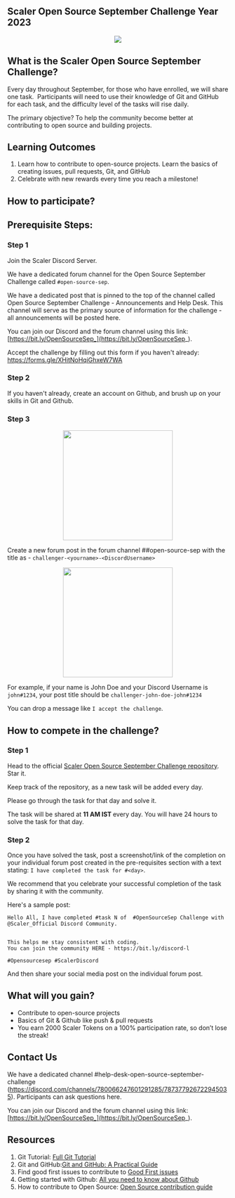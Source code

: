 ## Scaler Open Source September Challenge Year 2023

<a href="https://discord.com/invite/scaler">
  <p align="center">
    <img src="https://github-production-user-asset-6210df.s3.amazonaws.com/19529592/264914360-ed580c2a-d1df-438f-bcf8-b3582e12b7e9.jpg" />
  </p>
</a>

## What is the Scaler Open Source September Challenge?

Every day throughout September, for those who have enrolled, we will share one task. 
Participants will need to use their knowledge of Git and GitHub for each task, and the difficulty level of the tasks will rise daily.

The primary objective? To help the community become better at contributing to open source and building projects.

## Learning Outcomes
1. Learn how to contribute to open-source projects. Learn the basics of creating issues, pull requests, Git, and GitHub
2. Celebrate with new rewards every time you reach a milestone!

## How to participate?

## Prerequisite Steps: 

### Step 1

Join the Scaler Discord Server. 

We have a dedicated forum channel for the Open Source September Challenge called `#open-source-sep`.

We have a dedicated post that is pinned to the top of the channel called Open Source September Challenge - Announcements and Help Desk. This channel will serve as the primary source of information for the challenge - all announcements will be posted here. 

You can join our Discord and the forum channel using this link: [https://bit.ly/OpenSourceSep_](https://bit.ly/OpenSourceSep_).

Accept the challenge by filling out this form if you haven't already: [https://forms.gle/XHitNoHqiGhxeW7WA
](https://forms.gle/XHitNoHqiGhxeW7WA) 

### Step 2

If you haven't already, create an account on Github, and brush up on your skills in Git and Github. 

### Step 3



  <p align="center">
    <img src="https://github-production-user-asset-6210df.s3.amazonaws.com/19529592/264921732-43dc32eb-31ae-46b7-a9cd-9c681974bc71.png" height=250 width=250 />
  </p>


Create a new forum post in the forum channel ##open-source-sep with the title as - `challenger-<yourname>-<DiscordUsername>`



  <p align="center">
    <img src="https://github-production-user-asset-6210df.s3.amazonaws.com/19529592/264921756-73b399b6-357b-404e-9608-19a60ee5a7cf.png" height=250 width=250/>
  </p>


For example, if your name is John Doe and your Discord Username is `john#1234`, your post title should be `challenger-john-doe-john#1234`

You can drop a message like `I accept the challenge`. 


## How to compete in the challenge?

### Step 1

Head to the official [Scaler Open Source September Challenge repository](https://github.com/scaleracademy/scaler-open-source-september-challenge). Star it. 

Keep track of the repository, as a new task will be added every day. 

Please go through the task for that day and solve it. 

The task will be shared at  <b>11 AM IST </b> every day. You will have 24 hours to solve the task for that day. 


### Step 2

Once you have solved the task, post a screenshot/link of the completion on your individual forum post created in the pre-requisites section with a text stating: `I have completed the task for #<day>`.

We recommend that you celebrate your successful completion of the task by sharing it with the community.

Here's a sample post: 

```
Hello All, I have completed #task N of  #OpenSourceSep Challenge with
@Scaler_Official Discord Community.


This helps me stay consistent with coding. 
You can join the community HERE - https://bit.ly/discord-l

#Opensourcesep #ScalerDiscord 
```
And then share your social media post on the individual forum post. 

## What will you gain?

 - Contribute to open-source projects
 - Basics of Git & Github like push & pull requests
 - You earn 2000 Scaler Tokens on a 100% participation rate, so don’t lose the streak!

## Contact Us

We have a dedicated channel #help-desk-open-source-september-challenge (https://discord.com/channels/780066247601291285/787377926722945035). Participants can ask questions here.

You can join our Discord and the forum channel using this link: [https://bit.ly/OpenSourceSep_](https://bit.ly/OpenSourceSep_).

## Resources

1. Git Tutorial: [Full Git Tutorial](https://www.youtube.com/watch?v=ZtfZGVQWjew)
2. Git and GitHub:[Git and GitHub: A Practical Guide](https://surajk00.hashnode.dev/getting-to-know-git-and-github-your-codes-best-friends)
3. Find good first issues to contribute to [Good First issues](https://goodfirstissue.dev/)
4. Getting started with Github: [All you need to know about Github](https://www.youtube.com/watch?v=8WYXWs96xxc)
5. How to contribute to Open Source: [Open Source contribution guide](https://www.youtube.com/watch?v=ABty2r3nDyU)
